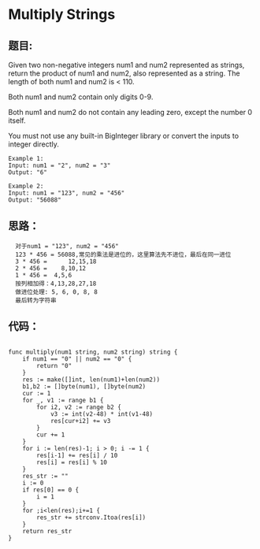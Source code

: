 # Multiply Strings

## 题目:

Given two non-negative integers num1 and num2 represented as strings, return the product of num1 and num2, also represented as a string.
The length of both num1 and num2 is < 110.

Both num1 and num2 contain only digits 0-9.

Both num1 and num2 do not contain any leading zero, except the number 0 itself.

You must not use any built-in BigInteger library or convert the inputs to integer directly.
```
Example 1:
Input: num1 = "2", num2 = "3"
Output: "6"

Example 2:
Input: num1 = "123", num2 = "456"
Output: "56088"
```

## 思路：
```
  对于num1 = "123", num2 = "456"
  123 * 456 = 56088,常见的乘法是进位的，这里算法先不进位，最后在同一进位
  3 * 456 =      12,15,18
  2 * 456 =    8,10,12
  1 * 456 =  4,5,6
  按列相加得：4,13,28,27,18
  做进位处理: 5, 6, 0, 8, 8
  最后转为字符串
```
## 代码：

```golang

func multiply(num1 string, num2 string) string {
    if num1 == "0" || num2 == "0" {
        return "0"
    }
    res := make([]int, len(num1)+len(num2))
    b1,b2 := []byte(num1), []byte(num2)
    cur := 1
    for _, v1 := range b1 {
        for i2, v2 := range b2 {
            v3 := int(v2-48) * int(v1-48)
            res[cur+i2] += v3
        }
        cur += 1
    }
    for i := len(res)-1; i > 0; i -= 1 {
        res[i-1] += res[i] / 10
        res[i] = res[i] % 10
    }
    res_str := ""
    i := 0
    if res[0] == 0 {
        i = 1
    }
    for ;i<len(res);i+=1 {
        res_str += strconv.Itoa(res[i])
    }
    return res_str
}

```
